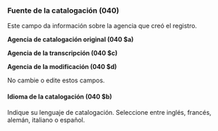 ### Fuente de la catalogación (040)

Este campo da información sobre la agencia que creó el registro.

  

**Agencia de catalogación original (040 $a)**

**Agencia de la transcripción (040 $c)**

**Agencia de la modificación (040 $d)**  
  

No cambie o edite estos campos.

#### Idioma de la catalogación (040 $b)

Indique su lenguaje de catalogación. Seleccione entre inglés, francés, alemán, italiano o español.